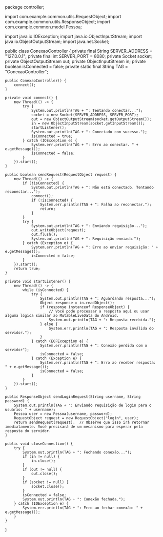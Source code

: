 package controller;

import com.example.common.utils.RequestObject;
import com.example.common.utils.ResponseObject;
import com.example.common.model.Pessoa;

import java.io.IOException;
import java.io.ObjectInputStream;
import java.io.ObjectOutputStream;
import java.net.Socket;

public class ConexaoController {
    private final String SERVER_ADDRESS = "127.0.0.1";
    private final int SERVER_PORT = 8080;
    private Socket socket;
    private ObjectOutputStream out;
    private ObjectInputStream in;
    private boolean isConnected = false;
    private static final String TAG = "ConexaoController";

    public ConexaoController() {
        connect();
    }

    private void connect() {
        new Thread(() -> {
            try {
                System.out.println(TAG + ": Tentando conectar...");
                socket = new Socket(SERVER_ADDRESS, SERVER_PORT);
                out = new ObjectOutputStream(socket.getOutputStream());
                in = new ObjectInputStream(socket.getInputStream());
                startListener();
                System.out.println(TAG + ": Conectado com sucesso.");
                isConnected = true;
            } catch (IOException e) {
                System.err.println(TAG + ": Erro ao conectar. " + e.getMessage());
                isConnected = false;
            }
        }).start();
    }

    public boolean sendRequest(RequestObject request) {
        new Thread(() -> {
            if (!isConnected) {
                System.out.println(TAG + ": Não está conectado. Tentando reconectar...");
                connect();
                if (!isConnected) {
                    System.err.println(TAG + ": Falha ao reconectar.");
                    return;
                }
            }
            try {
                System.out.println(TAG + ": Enviando requisição...");
                out.writeObject(request);
                out.flush();
                System.out.println(TAG + ": Requisição enviada.");
            } catch (Exception e) {
                System.err.println(TAG + ": Erro ao enviar requisição: " + e.getMessage());
                isConnected = false;
            }
        }).start();
        return true;
    }

    private void startListener() {
        new Thread(() -> {
            while (isConnected) {
                try {
                    System.out.println(TAG + ": Aguardando resposta...");
                    Object response = in.readObject();
                    if (response instanceof ResponseObject) {
                        // Você pode processar a resposta aqui ou usar alguma lógica similar ao MutableLiveData do Android.
                        System.out.println(TAG + ": Resposta recebida.");
                    } else {
                        System.err.println(TAG + ": Resposta inválida do servidor.");
                    }
                } catch (EOFException e) {
                    System.err.println(TAG + ": Conexão perdida com o servidor");
                    isConnected = false;
                } catch (Exception e) {
                    System.err.println(TAG + ": Erro ao receber resposta: " + e.getMessage());
                    isConnected = false;
                }
            }
        }).start();
    }

    public ResponseObject sendLoginRequest(String username, String password) {
        System.out.println(TAG + ": Enviando requisição de login para o usuário: " + username);
        Pessoa user = new Pessoa(username, password);
        RequestObject request = new RequestObject("login", user);
        return sendRequest(request);  // Observe que isso irá retornar imediatamente. Você precisará de um mecanismo para esperar pela resposta do servidor.
    }

    public void closeConnection() {
        try {
            System.out.println(TAG + ": Fechando conexão...");
            if (in != null) {
                in.close();
            }
            if (out != null) {
                out.close();
            }
            if (socket != null) {
                socket.close();
            }
            isConnected = false;
            System.out.println(TAG + ": Conexão fechada.");
        } catch (IOException e) {
            System.err.println(TAG + ": Erro ao fechar conexão: " + e.getMessage());
        }
    }
}
